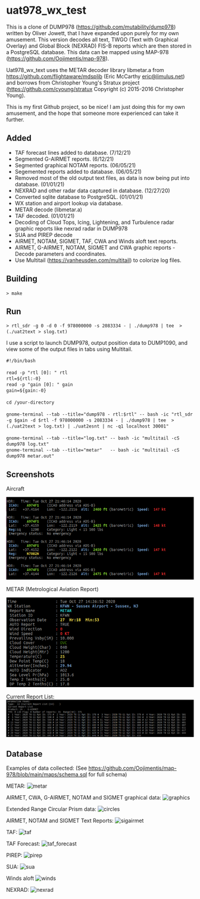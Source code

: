 # uat978_wx_test

This is a clone of DUMP978 (https://github.com/mutability/dump978) written by Oliver Jowett, that I have expanded upon purely for my own amusement. This version decodes all text, TWGO (Text with Graphical Overlay) and Global Block (NEXRAD) FIS-B reports which are then stored in a PostgreSQL database. This data can be mapped using MAP-978 (https://github.com/Oojimentis/map-978).

Uat978_wx_text uses the METAR decoder library libmetar.a from https://github.com/flightaware/mdsplib (Eric McCarthy eric@limulus.net) and borrows from Christopher Young's Stratux project (https://github.com/cyoung/stratux Copyright (c) 2015-2016 Christopher Young).

This is my first Github project, so be nice! I am just doing this for my own amusement, and the hope that someone more experienced can take it further.


## Added
* TAF forecast lines added to database. (7/12/21)
* Segmented G-AIRMET reports. (6/12/21)
* Segmented graphical NOTAM reports. (06/05/21)
* Segemented reports added to database. (06/05/21)
* Removed most of the old output text files, as data is now being put into database. (01/01/21)
* NEXRAD and other radar data captured in database. (12/27/20)
* Converted sqlite database to PostgreSQL. (01/01/21)
* WX station and airport lookup via database.
* METAR decode (libmetar.a)
* TAF decoded. (01/01/21)
* Decoding of Cloud Tops, Icing, Lightening, and Turbulence radar graphic reports like nexrad radar in DUMP978
* SUA and PIREP decode
* AIRMET, NOTAM, SIGMET, TAF, CWA and Winds aloft text reports.
* AIRMET, G-AIRMET, NOTAM, SIGMET and CWA graphic reports - Decode parameters and coordinates.
* Use Multitail (https://vanheusden.com/multitail) to colorize log files.


## Building

    > make
    
## Run

    > rtl_sdr -g 0 -d 0 -f 978000000 -s 2083334 - | ./dump978 | tee  >(./uat2text > slog.txt)

I use a script to launch DUMP978, output position data to DUMP1090, and view some of the output files in tabs using Multitail.

````
#!/bin/bash

read -p "rtl [0]: " rtl
rtl=${rtl:-0}
read -p "gain [0]: " gain
gain=${gain:-0}

cd /your-directory

gnome-terminal --tab --title="dump978 - rtl:$rtl" -- bash -ic "rtl_sdr -g $gain -d $rtl -f 978000000 -s 2083334 - | ./dump978 | tee  >(./uat2text > log.txt) | ./uat2esnt | nc -q1 localhost 30001" 

gnome-terminal --tab --title="log.txt" -- bash -ic "multitail -cS dump978 log.txt"
gnome-terminal --tab --title="metar"   -- bash -ic "multitail -cS dump978 metar.out"

````


## Screenshots

Aircraft

![Aircraft](https://github.com/Oojimentis/uat978_wx_test/blob/master/uat978_wx_text/docs/aircraft_screen.png)

METAR (Metrological Aviation Report)

![METAR](https://github.com/Oojimentis/uat978_wx_test/blob/master/uat978_wx_text/docs/metar_screen.png)

Current Report List:
![Frame info](https://github.com/Oojimentis/uat978_wx_test/blob/master/uat978_wx_text/docs/info_frame_screen.png)



## Database

Examples of data collected: (See https://github.com/Oojimentis/map-978/blob/main/maps/schema.sql for full schema)

METAR:
![metar](https://user-images.githubusercontent.com/60933475/126044880-57662300-3e44-4dfb-af82-124967a7f17f.png)

AIRMET, CWA, G-AIRMET, NOTAM and SIGMET graphical data:
![graphics](https://user-images.githubusercontent.com/60933475/126044944-73f0cbfb-a3dd-47a6-9925-cdc399e92a7a.png)

Extended Range Circular Prism data:
![circles](https://user-images.githubusercontent.com/60933475/126045020-feeec8bd-7bc5-4081-894a-dffe0d8508ad.png)

AIRMET, NOTAM and SIGMET Text Reports:
![sigairmet](https://user-images.githubusercontent.com/60933475/126045049-d1c285f9-b551-4a1c-8951-2c7c847d4ff5.png)

TAF:
![taf](https://user-images.githubusercontent.com/60933475/126045061-b5eeb62d-38ad-45c9-bd3d-7d32f7048699.png)

TAF Forecast:
![taf_forecast](https://user-images.githubusercontent.com/60933475/126045070-74f4a6ae-6fdc-4b30-812f-efc7ccacec7e.png)

PIREP:
![pirep](https://user-images.githubusercontent.com/60933475/126045085-22640df3-df07-4994-8e0d-223d7ae0d1b3.png)

SUA:
![sua](https://user-images.githubusercontent.com/60933475/126045101-7864526d-b46f-4a8a-b284-ff34cb532b65.png)

Winds aloft
![winds](https://user-images.githubusercontent.com/60933475/126045130-e71ef82b-3e6c-48ee-bfcf-b490c36b6f7c.png)

NEXRAD:
![nexrad](https://user-images.githubusercontent.com/60933475/126045158-a9143d87-7eb4-44ce-9742-58d90166f6e9.png)
